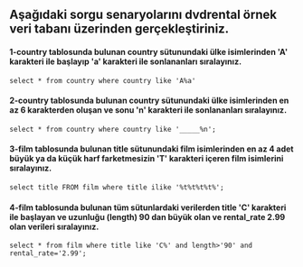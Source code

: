 ## Aşağıdaki sorgu senaryolarını dvdrental örnek veri tabanı üzerinden gerçekleştiriniz.

#### 1-country tablosunda bulunan country sütunundaki ülke isimlerinden 'A' karakteri ile başlayıp 'a' karakteri ile sonlananları sıralayınız.
`select * from country where country like 'A%a'`
#### 2-country tablosunda bulunan country sütunundaki ülke isimlerinden en az 6 karakterden oluşan ve sonu 'n' karakteri ile sonlananları sıralayınız.
`select * from country where country like '_____%n';`
#### 3-film tablosunda bulunan title sütunundaki film isimlerinden en az 4 adet büyük ya da küçük harf farketmesizin 'T' karakteri içeren film isimlerini sıralayınız.
`select title FROM film where title ilike '%t%t%t%t%';`
#### 4-film tablosunda bulunan tüm sütunlardaki verilerden title 'C' karakteri ile başlayan ve uzunluğu (length) 90 dan büyük olan ve rental_rate 2.99 olan verileri sıralayınız.
`select * from film where title like 'C%' and length>'90' and rental_rate='2.99'; `

